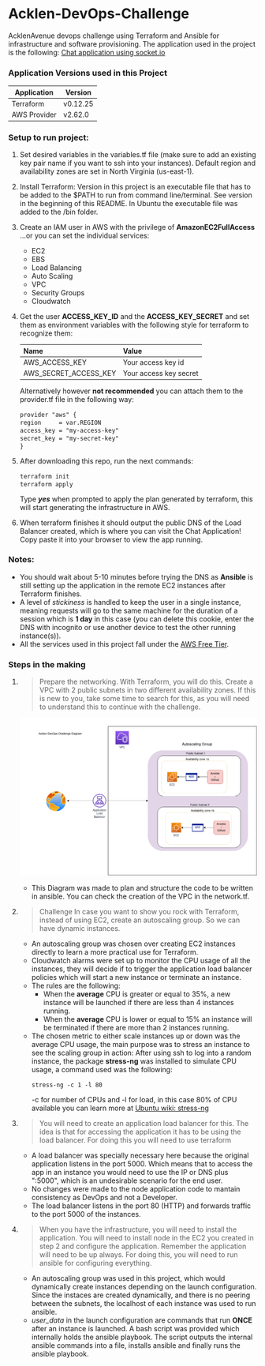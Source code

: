 # Acklen-DevOps-Challenge
AcklenAvenue devops challenge using Terraform and Ansible for infrastructure and software provisioning.
The application used in the project is the following: [Chat application using socket.io](https://github.com/RGaldamez/Chat-App-using-Socket.io)

### Application Versions used in this Project
Application  | Version
----------   | ------ 
Terraform    | v0.12.25
AWS Provider | v2.62.0


### Setup to run project:
1. Set desired variables in the variables.tf file (make sure to add an existing key pair name if you want to ssh into your instances). Default region and availability zones are set in North Virginia (us-east-1).
2. Install Terraform: Version in this project is an executable file that has to be added to the $PATH to run from command line/terminal. See version in the beginning of this README. In Ubuntu the executable file was added to the /bin folder.
3. Create an IAM user in AWS with the privilege of **AmazonEC2FullAccess**
   ...or you can set the individual services: 
   * EC2
   * EBS
   * Load Balancing
   * Auto Scaling
   * VPC
   * Security Groups
   * Cloudwatch
4. Get the user **ACCESS_KEY_ID** and the **ACCESS_KEY_SECRET** and set them as environment variables with the following style for terraform to recognize them:
   
    Name                  | Value
    --------------------  | -----
    AWS_ACCESS_KEY        | Your access key id
    AWS_SECRET_ACCESS_KEY | Your access key secret

    Alternatively however **not recommended** you can attach them to the provider.tf file in the following way:
    ```
    provider "aws" {
    region     = var.REGION
    access_key = "my-access-key"
    secret_key = "my-secret-key"
    }
    ```

5. After downloading this repo, run the next commands: 
   ```
   terraform init
   terraform apply
   ```
   Type __*yes*__ when prompted to apply the plan generated by terraform, this will start generating the infrastructure in AWS.
6. When terraform finishes it should output the public DNS of the Load Balancer created, which is where you can visit the Chat Application! Copy paste it into your browser to view the app running.

### Notes:
* You should wait about 5-10 minutes before trying the DNS as **Ansible** is still setting up the application in the remote EC2 instances after Terraform finishes.
* A level of *stickiness* is handled to keep the user in a single instance, meaning requests will go to the same machine for the duration of a session which is **1 day** in this case (you can delete this cookie, enter the DNS with incognito or use another device to test the other running instance(s)).
* All the services used in this project fall under the [AWS Free Tier](https://aws.amazon.com/free/).


### Steps in the making

1. >Prepare the networking. With Terraform, you will do this.
Create a VPC with 2 public subnets in two different availability zones. If this is new to you, take some time to search for this, as you will need to understand this to continue with the challenge.

    ![Infrastructure Diagram](/diagram.png)
    * This Diagram was made to plan and structure the code to be written in ansible. You can check the creation of the VPC in the network.tf.
  
1. >Challenge
In case you want to show you rock with Terraform, instead of using EC2, create an autoscaling group. So we can have dynamic instances.

    * An autoscaling group was chosen over creating EC2 instances directly to learn a more practical use for Terraform.
    * Cloudwatch alarms were set up to monitor the CPU usage of all the instances, they will decide if to trigger the application load balancer policies which will start a new instance or terminate an instance.
    * The rules are the following: 
       * When the **average** CPU is greater or equal to 35%, a new instance will be launched if there are less than 4 instances running.
       * When the **average** CPU is lower or equal to 15% an instance will be terminated if there are more than 2 instances running.
    * The chosen metric to either scale instances up or down was the average CPU usage, the main purpose was to stress an instance to see the scaling group in action: 
    After using ssh to log into a random instance, the package **stress-ng** was installed to simulate CPU usage, a command used was the following:
        ```
        stress-ng -c 1 -l 80
        ```
        -c for number of CPUs and -l for load, in this case 80% of CPU available 
        you can learn more at [Ubuntu wiki: stress-ng](https://wiki.ubuntu.com/Kernel/Reference/stress-ng)
    
3. >You will need to create an application load balancer for this. The idea is that for accessing the application it has to be using the load balancer. For doing this you will need to use terraform

    * A load balancer was specially necessary here because the original application listens in the port 5000. Which means that to access the app in an instance you would need to use the IP or DNS plus ":5000", which is an undesirable scenario for the end user.
    *  No changes were made to the node application code to mantain consistency as DevOps and not a Developer.
    * The load balancer listens in the port 80 (HTTP) and forwards traffic to the port 5000 of the instances.

4. >When you have the infrastructure, you will need to install the application. You will need to install node in the EC2 you created in step 2 and configure the application. Remember the application will need to be up always. For doing this, you will need to run ansible for configuring everything.
   * An autoscaling group was used in this project, which would dynamically create instances depending on the launch configuration. Since the instaces are created dynamically, and there is no peering between the subnets, the localhost of each instance was used to run ansible.
   * _user_data_ in the launch configuration are commands that run **ONCE** after an instance is launched. A bash script was provided which internally holds the ansible playbook. The script outputs the internal ansible commands into a file, installs ansible and finally runs the ansible playbook.

   
   


  
